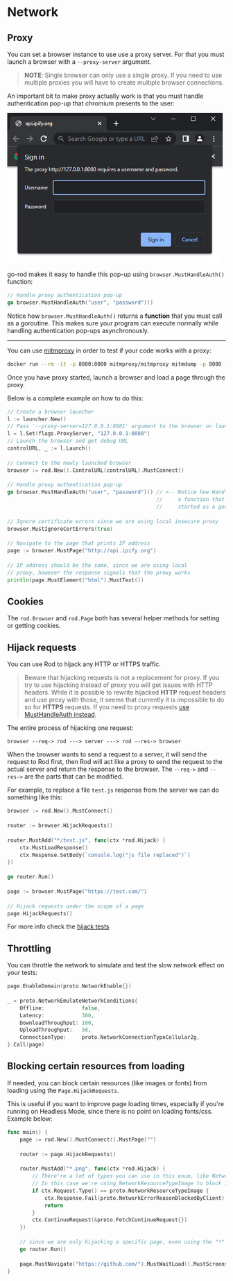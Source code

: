 # Network

## Proxy

You can set a browser instance to use use a proxy server.
For that you must launch a browser with a `--proxy-server` argument.

> **NOTE**: Single browser can only use a single proxy. If you need to use multiple
> proxies you will have to create multiple browser connections.

An important bit to make proxy actually work is that you must handle
authentication pop-up that chromium presents to the user:

![Proxy Auth Dialog](network/proxy-auth-dialog.png)

go-rod makes it easy to handle this pop-up using `browser.MustHandleAuth()` function:

```go
// Handle proxy authentication pop-up
go browser.MustHandleAuth("user", "password")()
```

Notice how `browser.MustHandleAuth()` returns a **function** that you must call as
a goroutine. This makes sure your program can execute normally while handling
authentication pop-ups asynchronously.

---

You can use [mitmproxy](https://mitmproxy.org/) in order to test if your code
works with a proxy:

```bash
docker run --rm -it -p 8080:8080 mitmproxy/mitmproxy mitmdump -p 8080 --proxyauth user:password
```

Once you have proxy started, launch a browser and load a page through the proxy.

Below is a complete example on how to do this:

```go
// Create a browser launcher
l := launcher.New()
// Pass '--proxy-server=127.0.0.1:8081' argument to the browser on launch
l = l.Set(flags.ProxyServer, "127.0.0.1:8080")
// Launch the browser and get debug URL
controlURL, _ := l.Launch()

// Connect to the newly launched browser
browser := rod.New().ControlURL(controlURL).MustConnect()

// Handle proxy authentication pop-up
go browser.MustHandleAuth("user", "password")() // <-- Notice how HandleAuth returns
                                                //     a function that must be
                                                //     started as a goroutine!

// Ignore certificate errors since we are using local insecure proxy
browser.MustIgnoreCertErrors(true)

// Navigate to the page that prints IP address
page := browser.MustPage("http://api.ipify.org")

// IP address should be the same, since we are using local
// proxy, however the response signals that the proxy works
println(page.MustElement("html").MustText())
```

## Cookies

The `rod.Browser` and `rod.Page` both has several helper methods for setting or getting cookies.

## Hijack requests

You can use Rod to hijack any HTTP or HTTPS traffic.

> Beware that hijacking requests is not a replacement for proxy. If you try to
> use hijacking instead of proxy you will get issues with HTTP headers.
> While it is possible to rewrite hijacked **HTTP** request headers and use
> proxy with those, it seems that currently it is impossible to do so for
> **HTTPS** requests. If you need to proxy requests
> [use MustHandleAuth instead](/network?id=proxy).

The entire process of hijacking one request:

```text
browser --req-> rod ---> server ---> rod --res-> browser
```

When the browser wants to send a request to a server, it will send the request to Rod first, then Rod will act like
a proxy to send the request to the actual server and return the response to the browser.
The `--req->` and `--res->` are the parts that can be modified.

For example, to replace a file `test.js` response from the server we can do something like this:

```go
browser := rod.New().MustConnect()

router := browser.HijackRequests()

router.MustAdd("*/test.js", func(ctx *rod.Hijack) {
    ctx.MustLoadResponse()
    ctx.Response.SetBody(`console.log("js file replaced")`)
})

go router.Run()

page := browser.MustPage("https://test.com/")

// Hijack requests under the scope of a page
page.HijackRequests()
```

For more info check the [hijack tests](https://github.com/go-rod/rod/blob/main/hijack_test.go)

## Throttling

You can throttle the network to simulate and test the slow network effect on your tests:

```go
page.EnableDomain(proto.NetworkEnable{})

_ = proto.NetworkEmulateNetworkConditions{
    Offline:            false,
    Latency:            300,
    DownloadThroughput: 100,
    UploadThroughput:   50,
    ConnectionType:     proto.NetworkConnectionTypeCellular2g,
}.Call(page)
```

## Blocking certain resources from loading

If needed, you can block certain resources (like images or fonts) from loading using the `Page.HijackRequests`.

This is useful if you want to improve page loading times, especially if you're running on Headless Mode,
since there is no point on loading fonts/css. Example below:

```go
func main() {
    page := rod.New().MustConnect().MustPage("")

    router := page.HijackRequests()

    router.MustAdd("*.png", func(ctx *rod.Hijack) {
        // There're a lot of types you can use in this enum, like NetworkResourceTypeScript for javascript files
        // In this case we're using NetworkResourceTypeImage to block images
        if ctx.Request.Type() == proto.NetworkResourceTypeImage {
            ctx.Response.Fail(proto.NetworkErrorReasonBlockedByClient)
            return
        }
        ctx.ContinueRequest(&proto.FetchContinueRequest{})
    })

    // since we are only hijacking a specific page, even using the "*" won't affect much of the performance
    go router.Run()

    page.MustNavigate("https://github.com/").MustWaitLoad().MustScreenshot("")
}
```
